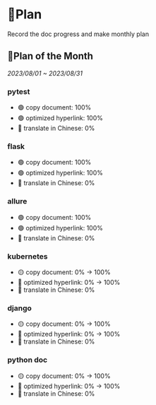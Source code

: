 # 🧾Plan

Record the doc progress and make monthly plan

## 📝Plan of the Month

*2023/08/01 ~ 2023/08/31*

### pytest

- 🟢 copy document: 100% 
- 🟢 optimized hyperlink: 100%
- 🔴 translate in Chinese: 0% 

###  flask

- 🟢 copy document: 100%
- 🟢 optimized hyperlink: 100% 
- 🔴 translate in Chinese: 0% 

###  allure

- 🟢 copy document: 100%
- 🟢 optimized hyperlink: 100%
- 🔴 translate in Chinese: 0% 

###  kubernetes

- 🟡 copy document: 0% -> 100%
- 🔴 optimized hyperlink: 0% -> 100%
- 🔴 translate in Chinese: 0% 

###  django

- 🟡 copy document: 0% -> 100%
- 🔴 optimized hyperlink: 0% -> 100%
- 🔴 translate in Chinese: 0% 

###  python doc

- 🟡 copy document: 0% -> 100%
- 🔴 optimized hyperlink: 0% -> 100%
- 🔴 translate in Chinese: 0% 